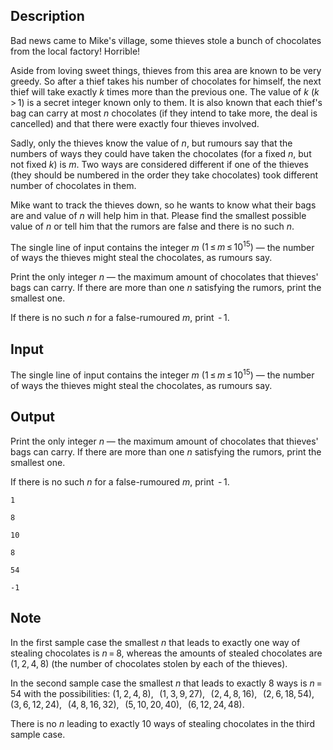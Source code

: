## Description

<div><p>Bad news came to Mike's village, some thieves stole a bunch of chocolates from the local factory! Horrible! </p><p>Aside from loving sweet things, thieves from this area are known to be very greedy. So after a thief takes his number of chocolates for himself, the next thief will take exactly <span class="tex-span"><i>k</i></span> times more than the previous one. The value of <span class="tex-span"><i>k</i></span> (<span class="tex-span"><i>k</i> &gt; 1</span>) is a secret integer known only to them. It is also known that each thief's bag can carry at most <span class="tex-span"><i>n</i></span> chocolates (if they intend to take more, the deal is cancelled) and that there were <span class="tex-font-style-bf">exactly four</span> thieves involved. </p><p>Sadly, only the thieves know the value of <span class="tex-span"><i>n</i></span>, but rumours say that the numbers of ways they could have taken the chocolates (for a fixed <span class="tex-span"><i>n</i></span>, but not fixed <span class="tex-span"><i>k</i></span>) is <span class="tex-span"><i>m</i></span>. Two ways are considered different if one of the thieves (they should be numbered in the order they take chocolates) took different number of chocolates in them.</p><p>Mike want to track the thieves down, so he wants to know what their bags are and value of <span class="tex-span"><i>n</i></span> will help him in that. Please find <span class="tex-font-style-bf">the smallest possible</span> value of <span class="tex-span"><i>n</i></span> or tell him that the rumors are false and there is no such <span class="tex-span"><i>n</i></span>.</p></div><div class="input-specification"><p>The single line of input contains the integer <span class="tex-span"><i>m</i></span> <span class="tex-span">(1 ≤ <i>m</i> ≤ 10<sup class="upper-index">15</sup>)</span>&nbsp;— the number of ways the thieves might steal the chocolates, as rumours say.</p></div><div class="output-specification"><p>Print the only integer <span class="tex-span"><i>n</i></span>&nbsp;— the maximum amount of chocolates that thieves' bags can carry. If there are more than one <span class="tex-span"><i>n</i></span> satisfying the rumors, <span class="tex-font-style-bf">print the smallest one</span>.</p><p>If there is no such <span class="tex-span"><i>n</i></span> for a false-rumoured <span class="tex-span"><i>m</i></span>, print <span class="tex-span"> - 1</span>.</p></div>

## Input

<p>The single line of input contains the integer <span class="tex-span"><i>m</i></span> <span class="tex-span">(1 ≤ <i>m</i> ≤ 10<sup class="upper-index">15</sup>)</span>&nbsp;— the number of ways the thieves might steal the chocolates, as rumours say.</p>

## Output

<p>Print the only integer <span class="tex-span"><i>n</i></span>&nbsp;— the maximum amount of chocolates that thieves' bags can carry. If there are more than one <span class="tex-span"><i>n</i></span> satisfying the rumors, <span class="tex-font-style-bf">print the smallest one</span>.</p><p>If there is no such <span class="tex-span"><i>n</i></span> for a false-rumoured <span class="tex-span"><i>m</i></span>, print <span class="tex-span"> - 1</span>.</p>





```input1
1

```




```input2
8

```




```input3
10

```




```output1
8

```




```output2
54

```




```output3
-1

```



## Note

<p>In the first sample case the smallest <span class="tex-span"><i>n</i></span> that leads to exactly one way of stealing chocolates is <span class="tex-span"><i>n</i> = 8</span>, whereas the amounts of stealed chocolates are <span class="tex-span">(1, 2, 4, 8)</span> (the number of chocolates stolen by each of the thieves).</p><p>In the second sample case the smallest <span class="tex-span"><i>n</i></span> that leads to exactly <span class="tex-span">8</span> ways is <span class="tex-span"><i>n</i> = 54</span> with the possibilities: <span class="tex-span">(1, 2, 4, 8),  (1, 3, 9, 27),  (2, 4, 8, 16),  (2, 6, 18, 54),  (3, 6, 12, 24),  (4, 8, 16, 32),  (5, 10, 20, 40),  (6, 12, 24, 48)</span>.</p><p>There is no <span class="tex-span"><i>n</i></span> leading to exactly <span class="tex-span">10</span> ways of stealing chocolates in the third sample case.</p>
